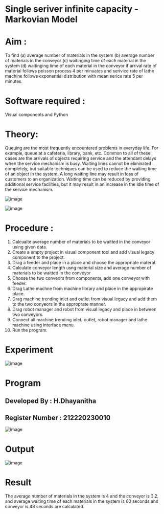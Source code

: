 # Single seriver infinite capacity - Markovian Model

# Aim : 
To find 
      (a) average  number of materials in the system
      (b) average  number of materials in the conveyor
      (c) waitinging time of each material in the system
      (d) waitinging time of each material in the conveyor
if arrival rate of material  follows poisson process 4 per minuates and serivice rate of lathe machine follows 
exponential distribution with mean serice rate 5 per minutes.


# Software required :  

Visual components and Python

# Theory:

  Queuing are the most frequently encountered problems in everyday life. For example, queue
at a cafeteria, library, bank, etc. Common to all of these cases are the arrivals of objects
requiring service and the attendant delays when the service mechanism is busy. Waiting lines
cannot be eliminated completely, but suitable techniques can be used to reduce the waiting
time of an object in the system. A long waiting line may result in loss of customers to an
organization. Waiting time can be reduced by providing additional service facilities, but it may
result in an increase in the idle time of the service mechanism. 

![image](https://user-images.githubusercontent.com/104613195/173292918-2583e4d3-a3d8-45fa-a577-9d0ebf79f0a5.png)


![image](https://user-images.githubusercontent.com/104613195/173292021-8c3b77dc-a9c2-4179-91ed-17e1db7039df.png)


 
# Procedure :
 
1. Calcualte average number of materials to be waitted in the conveyor using given data.
2. Create a empty project  in visual component tool and add visual legacy component to the project.
3. Drag a feeder and place in a place and choose the appropriate materal.
4. Calculate conveyor length usng material size and average number of materials to be waitted in the conveyor
5. Choose the two conveors from components,  add one conveyor with feeder.
6. Drag Lathe machne from machine library and place in the appropirate place.
7. Drag machine trending inlet and outlet from visual legacy and add them to the two conyeors in the approprate manner.
8. Drag robot manager and robot from visual legacy and place in between two conveyors.
9. Connect all machine trending  inlet, outlet, robot manager and lathe machine using interface menu.
10. Run the program.
# Experiment 

![image](https://user-images.githubusercontent.com/104613195/175239086-d102fbc4-bc83-418d-8816-4c48fdbc9120.png)

# Program
## Developed By : H.Dhayanitha
## Register Number : 212220230010

![image](https://user-images.githubusercontent.com/104613195/175240494-46c23d4d-ddc7-43ae-8fbc-c7da9edb2c83.png)


#  Output 

![image](https://user-images.githubusercontent.com/104613195/175240669-9eef6924-f33e-46f9-9c01-988b58480ce3.png)

# Result 
 
The average number of materials in the system is 4 and the conveyor is 3.2, and average waiting time of each materials in the system is 60 seconds and conveyor is 48 seconds are calculated.
